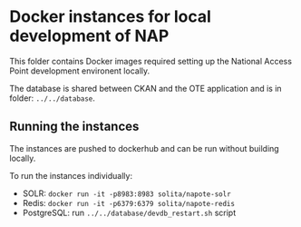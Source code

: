 # Docker instances for local development of NAP

This folder contains Docker images required setting up the National Access Point
development environent locally.

The database is shared between CKAN and the OTE application and is in folder: `../../database`.

## Running the instances

The instances are pushed to dockerhub and can be run without building locally.

To run the instances individually:

* SOLR: `docker run -it -p8983:8983 solita/napote-solr`
* Redis: `docker run -it -p6379:6379 solita/napote-redis`
* PostgreSQL: run `../../database/devdb_restart.sh` script

